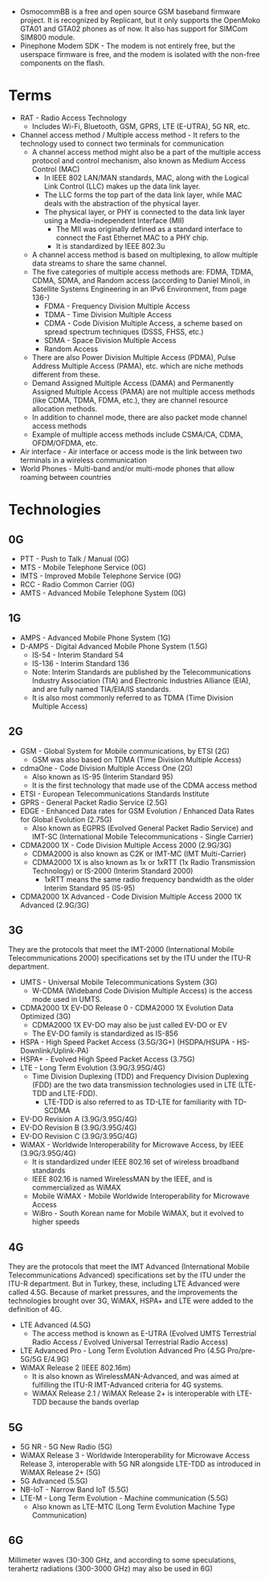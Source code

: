 - OsmocommBB is a free and open source GSM baseband firmware project. It is recognized by Replicant, but it only supports the OpenMoko GTA01 and GTA02 phones as of now. It also has support for SIMCom SIM800 module.
- Pinephone Modem SDK - The modem is not entirely free, but the userspace firmware is free, and the modem is isolated with the non-free components on the flash. 

# Terms
- RAT - Radio Access Technology
  - Includes Wi-Fi, Bluetooth, GSM, GPRS, LTE (E-UTRA), 5G NR, etc.
- Channel access method / Multiple access method -  It refers to the technology used to connect two terminals for communication
  - A channel access method might also be a part of the multiple access protocol and control mechanism, also known as Medium Access Control (MAC)
    - In IEEE 802 LAN/MAN standards, MAC, along with the Logical Link Control (LLC) makes up the data link layer.
    - The LLC forms the top part of the data link layer, while MAC deals with the abstraction of the physical layer.
    - The physical layer, or PHY is connected to the data link layer using a Media-independent Interface (MII)
      - The MII was originally defined as a standard interface to connect the Fast Ethernet MAC to a PHY chip.
      - It is standardized by IEEE 802.3u
  - A channel access method is based on multiplexing, to allow multiple data streams to share the same channel.
  - The five categories of multiple access methods are: FDMA, TDMA, CDMA, SDMA, and Random access (according to Daniel Minoli, in Satellite Systems Engineering in an IPv6 Environment, from page 136-)
    - FDMA - Frequency Division Multiple Access
    - TDMA - Time Division Multiple Access
    - CDMA - Code Division Multiple Access, a scheme based on spread spectrum techniques (DSSS, FHSS, etc.)
    - SDMA - Space Division Multiple Access
    - Random Access
  - There are also Power Division Multiple Access (PDMA), Pulse Address Multiple Access (PAMA), etc. which are niche methods different from these.
  - Demand Assigned Multiple Access (DAMA) and Permanently Assigned Multiple Access (PAMA) are not multiple access methods (like CDMA, TDMA, FDMA, etc.), they are channel resource allocation methods.
  - In addition to channel mode, there are also packet mode channel access methods
  - Example of multiple access methods include CSMA/CA, CDMA, OFDM/OFDMA, etc.
- Air interface - Air interface or access mode is the link between two terminals in a wireless communication
- World Phones - Multi-band and/or multi-mode phones that allow roaming between countries
# Technologies
## 0G
- PTT - Push to Talk / Manual (0G)
- MTS - Mobile Telephone Service (0G)
- IMTS - Improved Mobile Telephone Service (0G)
- RCC - Radio Common Carrier (0G)
- AMTS - Advanced Mobile Telephone System (0G)
## 1G
- AMPS - Advanced Mobile Phone System (1G)
- D-AMPS - Digital Advanced Mobile Phone System (1.5G)
  - IS-54 - Interim Standard 54
  - IS-136 - Interim Standard 136
  - Note: Interim Standards are published by the Telecommunications Industry Association (TIA) and Electronic Industries Alliance (EIA), and are fully named TIA/EIA/IS standards.
  - It is also most commonly referred to as TDMA (Time Division Multiple Access)
## 2G
- GSM - Global System for Mobile communications, by ETSI (2G)
  - GSM was also based on TDMA (Time Division Multiple Access)
- cdmaOne - Code Division Multiple Access One (2G)
  - Also known as IS-95 (Interim Standard 95)
  - It is the first technology that made use of the CDMA access method
- ETSI - European Telecommunications Standards Institute
- GPRS - General Packet Radio Service (2.5G)
- EDGE - Enhanced Data rates for GSM Evolution / Enhanced Data Rates for Global Evolution (2.75G)
  - Also known as EGPRS (Evolved General Packet Radio Service) and IMT-SC (International Mobile Telecommunications - Single Carrier)
- CDMA2000 1X - Code Division Multiple Access 2000 (2.9G/3G)
  - CDMA2000 is also known as C2K or IMT-MC (IMT Multi-Carrier)
  - CDMA2000 1X is also known as 1x or 1xRTT (1x Radio Transmission Technology) or IS-2000 (Interim Standard 2000)
    - 1xRTT means the same radio frequency bandwidth as the older Interim Standard 95 (IS-95)
- CDMA2000 1X Advanced - Code Division Multiple Access 2000 1X Advanced (2.9G/3G)
## 3G
They are the protocols that meet the IMT-2000 (International Mobile Telecommunications 2000) specifications set by the ITU under the ITU-R department.

- UMTS - Universal Mobile Telecommunications System (3G)
  - W-CDMA (Wideband Code Division Multiple Access) is the access mode used in UMTS.
- CDMA2000 1X EV-DO Release 0 - CDMA2000 1X Evolution Data Optimized (3G)
  - CDMA2000 1X EV-DO may also be just called EV-DO or EV
  - The EV-DO family is standardized as IS-856
- HSPA - High Speed Packet Access (3.5G/3G+) (HSDPA/HSUPA - HS-Downlink/Uplink-PA)
- HSPA+ - Evolved High Speed Packet Access (3.75G)
- LTE - Long Term Evolution (3.9G/3.95G/4G)
  - Time Division Duplexing (TDD) and Frequency Division Duplexing (FDD) are the two data transmission technologies used in LTE (LTE-TDD and LTE-FDD).
    - LTE-TDD is also referred to as TD-LTE for familiarity with TD-SCDMA
- EV-DO Revision A (3.9G/3.95G/4G)
- EV-DO Revision B (3.9G/3.95G/4G)
- EV-DO Revision C (3.9G/3.95G/4G)
- WiMAX - Worldwide Interoperability for Microwave Access, by IEEE (3.9G/3.95G/4G)
  - It is standardized under IEEE 802.16 set of wireless broadband standards
  - IEEE 802.16 is named WirelessMAN by the IEEE, and is commercialized as WiMAX
  - Mobile WiMAX - Mobile Worldwide Interoperability for Microwave Access
  - WiBro - South Korean name for Mobile WiMAX, but it evolved to higher speeds
## 4G
They are the protocols that meet the IMT Advanced (International Mobile Telecommunications Advanced) specifications set by the ITU under the ITU-R department. But in Turkey, these, including LTE Advanced were called 4.5G. Because of market pressures, and the improvements the technologies brought over 3G, WiMAX, HSPA+ and LTE were added to the definition of 4G.

- LTE Advanced (4.5G)
  - The access method is known as E-UTRA (Evolved UMTS Terrestrial Radio Access / Evolved Universal Terrestrial Radio Access)
- LTE Advanced Pro - Long Term Evolution Advanced Pro (4.5G Pro/pre-5G/5G E/4.9G)
- WiMAX Release 2 (IEEE 802.16m)
  - It is also known as WirelessMAN-Advanced, and was aimed at fulfilling the ITU-R IMT-Advanced criteria for 4G systems.
  - WiMAX Release 2.1 / WiMAX Release 2+ is interoperable with LTE-TDD because the bands overlap
## 5G
- 5G NR - 5G New Radio (5G)
- WiMAX Release 3 - Worldwide Interoperability for Microwave Access Release 3, interoperable with 5G NR alongside LTE-TDD as introduced in WiMAX Release 2+ (5G)
- 5G Advanced (5.5G)
- NB-IoT - Narrow Band IoT (5.5G)
- LTE-M - Long Term Evolution - Machine communication (5.5G)
  - Also known as LTE-MTC (Long Term Evolution Machine Type Communication)
## 6G
Millimeter waves (30-300 GHz, and according to some speculations, terahertz radiations (300-3000 GHz) may also be used in 6G)
